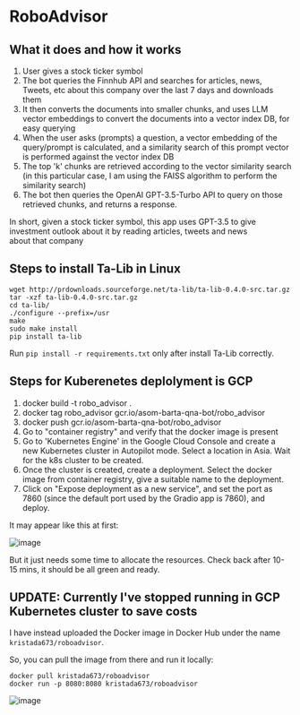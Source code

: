 # RoboAdvisor

## What it does and how it works
1) User gives a stock ticker symbol
2) The bot queries the Finnhub API and searches for articles, news, Tweets, etc about this company over the last 7 days and downloads them
3) It then converts the documents into smaller chunks, and uses LLM vector embeddings to convert the documents into a vector index DB, for easy querying
4) When the user asks (prompts) a question, a vector embedding of the query/prompt is calculated, and a similarity search of this prompt vector is performed against the vector index DB
5) The top 'k' chunks are retrieved according to the vector similarity search (in this particular case, I am using the FAISS algorithm to perform the similarity search)
6) The bot then queries the OpenAI GPT-3.5-Turbo API to query on those retrieved chunks, and returns a response.

In short, given a stock ticker symbol, this app uses GPT-3.5 to give investment outlook about it by reading articles, tweets and news about that company

## Steps to install Ta-Lib in Linux

```
wget http://prdownloads.sourceforge.net/ta-lib/ta-lib-0.4.0-src.tar.gz
tar -xzf ta-lib-0.4.0-src.tar.gz
cd ta-lib/
./configure --prefix=/usr
make
sudo make install
pip install ta-lib
```
Run `pip install -r requirements.txt` only after install Ta-Lib correctly.

## Steps for Kuberenetes deplolyment is GCP

1. docker build -t robo_advisor .
2. docker tag robo_advisor gcr.io/asom-barta-qna-bot/robo_advisor
3. docker push gcr.io/asom-barta-qna-bot/robo_advisor
4. Go to "container registry" and verify that the docker image is present
5. Go to 'Kubernetes Engine' in the Google Cloud Console and create a new Kubernetes cluster in Autopilot mode. Select a location in Asia. Wait for the k8s cluster to be created.
6. Once the cluster is created, create a deployment. Select the docker image from container registry, give a suitable name to the deployment.
7. Click on "Expose deployment as a new service", and set the port as 7860 (since the default port used by the Gradio app is 7860), and deploy.

It may appear like this at first:

![image](https://github.com/PrashantSaikia/RoboAdvisor/assets/39755678/164ef861-8689-44d5-8709-851c36f3bc8c)

But it just needs some time to allocate the resources. Check back after 10-15 mins, it should be all green and ready.

## UPDATE: Currently I've stopped running in GCP Kubernetes cluster to save costs

I have instead uploaded the Docker image in Docker Hub under the name `kristada673/roboadvisor`.

So, you can pull the image from there and run it locally:

```
docker pull kristada673/roboadvisor
docker run -p 8080:8080 kristada673/roboadvisor
```

![image](https://github.com/PrashantSaikia/RoboAdvisor/assets/39755678/f0efb41f-3fe2-4e6e-9e26-f69febd7d9f4)

